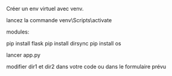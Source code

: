 
Créer un env virtuel avec venv.

lancez la commande venv\Scripts\activate

modules:
 
pip install flask
pip install dirsync
pip install os

lancer app.py

modifier dir1 et dir2 dans votre code ou dans le formulaire prévu